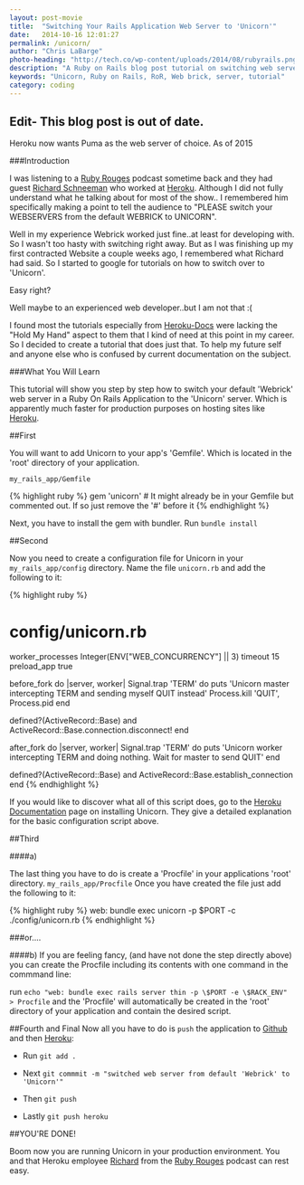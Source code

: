 ```yaml
---
layout: post-movie
title:  "Switching Your Rails Application Web Server to 'Unicorn'"
date:   2014-10-16 12:01:27
permalink: /unicorn/
author: "Chris LaBarge"
photo-heading: "http://tech.co/wp-content/uploads/2014/08/rubyrails.png"
description: "A Ruby on Rails blog post tutorial on switching web server to Unicorn. EDIT, OUTDATED"
keywords: "Unicorn, Ruby on Rails, RoR, Web brick, server, tutorial"
category: coding
---
```


## Edit- This blog post is out of date.
 Heroku now wants Puma as the web server of choice. As of 2015
	
	
###Introduction

I was listening to a [Ruby Rouges][richard-pod] podcast sometime back and they had guest [Richard Schneeman][richard] who worked at [Heroku][heroku]. Although I 
did not fully understand what he talking about for most of the show.. I remembered him specifically making a point to 
tell the audience to "PLEASE switch your WEBSERVERS from the default WEBRICK to UNICORN".  

Well in my experience Webrick worked just fine..at least for developing with.  So I wasn't too hasty with
switching right away.  But as I was finishing up my first contracted Website a couple weeks ago, I remembered what
Richard had said. So I started to google for tutorials on how to switch over to 'Unicorn'.

Easy right?  

Well maybe to an experienced web developer..but I am not that :(

I found most the tutorials especially from [Heroku-Docs][heroku-docs] were lacking the "Hold My Hand" aspect to them that I kind of need
at this point in my career.  So I decided to create a tutorial that does just that.  To help my future self and anyone
else who is confused by current documentation on the subject. 


###What You Will Learn

This tutorial will show you step by step how to switch your default 'Webrick' web server in a Ruby On Rails Application 
to the 'Unicorn' server. Which is apparently much faster for production purposes on hosting sites like [Heroku][heroku].

##First


You will want to add Unicorn to your app's 'Gemfile'.  Which is located in the 'root' directory of
your application.

`my_rails_app/Gemfile`

 {% highlight ruby %}
	gem 'unicorn' # It might already be in your Gemfile but commented out. If so just remove the '#' before it
{% endhighlight %}

Next, you have to install the gem with bundler.  Run `bundle install` 


##Second

Now you need to create a configuration file for Unicorn in your `my_rails_app/config` directory.
Name the file `unicorn.rb` and add the following to it:

{% highlight ruby %}
# config/unicorn.rb
worker_processes Integer(ENV["WEB_CONCURRENCY"] || 3)
timeout 15
preload_app true

before_fork do |server, worker|
  Signal.trap 'TERM' do
    puts 'Unicorn master intercepting TERM and sending myself QUIT instead'
    Process.kill 'QUIT', Process.pid
  end

  defined?(ActiveRecord::Base) and
    ActiveRecord::Base.connection.disconnect!
end

after_fork do |server, worker|
  Signal.trap 'TERM' do
    puts 'Unicorn worker intercepting TERM and doing nothing. Wait for master to send QUIT'
  end

  defined?(ActiveRecord::Base) and
    ActiveRecord::Base.establish_connection
end
{% endhighlight %}

If you would like to discover what all of this script does, go to the [Heroku Documentation][heroku-docs] page 
on installing Unicorn.  They give a detailed explanation for the basic configuration script above.  

##Third 

####a)

The last thing you have to do is create a 'Procfile' in your applications 'root' directory. `my_rails_app/Procfile`
Once you have created the file just add the following to it:

{% highlight ruby %}
	web: bundle exec unicorn -p $PORT  -c ./config/unicorn.rb
{% endhighlight %}

###or....

####b)
If you are feeling fancy, (and have not done the step directly above) 
you can create the Procfile including its contents with one command in the commmand line:

run `echo "web: bundle exec rails server thin -p \$PORT -e \$RACK_ENV" > Procfile`
and the 'Procfile' will automatically be created in the 'root' directory of your application and contain
the desired script.

##Fourth and Final
Now all you have to do is `push` the application to [Github][github] and then [Heroku][heroku]:

* Run `git add .`

* Next `git commmit -m "switched web server from default 'Webrick' to 'Unicorn'"`

* Then `git push`

* Lastly `git push heroku`

##YOU'RE DONE!

Boom now you are running Unicorn in your production environment. You and that Heroku employee [Richard][richard] from
the [Ruby Rouges][richard-pod] podcast can rest easy. 

[heroku]:      http://heroku.com
[heroku-docs]: https://devcenter.heroku.com/articles/rails-unicorn

[richard-pod]: 		 http://rubyrogues.com/140-rr-heroku-with-richard-schneeman/
[richard]: https://twitter.com/schneems
[github]:  		http://github.com	
[jekyll-help]: https://github.com/jekyll/jekyll-help



